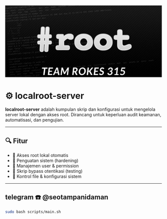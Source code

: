 ![Banner Localroot](root.jpg)
# ⚙️ localroot-server

**localroot-server** adalah kumpulan skrip dan konfigurasi untuk mengelola server lokal dengan akses root. Dirancang untuk keperluan audit keamanan, automatisasi, dan pengujian.

---

## 🔍 Fitur

- 🚀 Akses root lokal otomatis
- 🔐 Penguatan sistem (hardening)
- 🔄 Manajemen user & permission
- 🧪 Skrip bypass otentikasi (testing)
- 📁 Kontrol file & konfigurasi sistem

---

## telegram ☎️ @seotampanidaman

```bash
sudo bash scripts/main.sh
